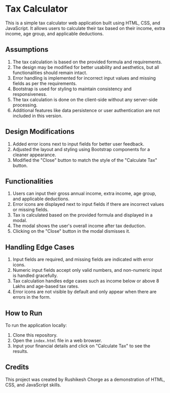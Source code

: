 # Tax Calculator

This is a simple tax calculator web application built using HTML, CSS, and JavaScript. It allows users to calculate their tax based on their income, extra income, age group, and applicable deductions.

## Assumptions

1. The tax calculation is based on the provided formula and requirements.
2. The design may be modified for better usability and aesthetics, but all functionalities should remain intact.
3. Error handling is implemented for incorrect input values and missing fields as per the requirements.
4. Bootstrap is used for styling to maintain consistency and responsiveness.
5. The tax calculation is done on the client-side without any server-side processing.
6. Additional features like data persistence or user authentication are not included in this version.

## Design Modifications

1. Added error icons next to input fields for better user feedback.
2. Adjusted the layout and styling using Bootstrap components for a cleaner appearance.
3. Modified the "Close" button to match the style of the "Calculate Tax" button.

## Functionalities

1. Users can input their gross annual income, extra income, age group, and applicable deductions.
2. Error icons are displayed next to input fields if there are incorrect values or missing fields.
3. Tax is calculated based on the provided formula and displayed in a modal.
4. The modal shows the user's overall income after tax deduction.
5. Clicking on the "Close" button in the modal dismisses it.

## Handling Edge Cases

1. Input fields are required, and missing fields are indicated with error icons.
2. Numeric input fields accept only valid numbers, and non-numeric input is handled gracefully.
3. Tax calculation handles edge cases such as income below or above 8 Lakhs and age-based tax rates.
4. Error icons are not visible by default and only appear when there are errors in the form.

## How to Run

To run the application locally:

1. Clone this repository.
2. Open the `index.html` file in a web browser.
3. Input your financial details and click on "Calculate Tax" to see the results.

## Credits

This project was created by Rushikesh Chorge as a demonstration of HTML, CSS, and JavaScript skills.

